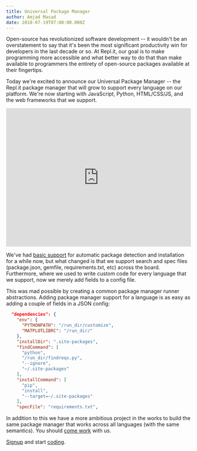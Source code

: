 ```yaml
---
title: Universal Package Manager
author: Amjad Masad
date: 2018-07-19T07:00:00.000Z
---
```


Open-source has revolutionized software development -- it wouldn't be an
overstatement to say that it's been the most significant productivity win for developers
in the last decade or so. At Repl.it, our goal is to make programming more
accessible and what better way to do that than make available to programmers the
entirety of open-source packages available at their fingertips.

Today we're excited to announce our Universal Package Manager -- the Repl.it
package manager that will grow to support every language on our platform. We're
now starting with JavaScript, Python, HTML/CSS/JS, and the web frameworks that
we support.

<div style='position:relative; padding-bottom:75.00%'><iframe src='https://gfycat.com/ifr/AmazingPessimisticAddax' frameborder='0' scrolling='no' width='100%' height='100%' style='position:absolute;top:0;left:0;' allowfullscreen></iframe></div>

We've had [basic support](python-import) for automatic package detection and installation for a
while now, but what changed is that we support search and spec files
(package.json, gemfile, requirements.txt, etc) across the board. Furthermore,
where we used to write custom code for every language that we support, now we
merely add fields to a config file.

This was mad possible by creating a common package manager runner abstractions.
Adding package manager support for a language is as easy as adding a
couple of fields in a JSON config:

```json
  "dependencies": {
    "env": {
      "PYTHONPATH": "/run_dir/customize",
      "MATPLOTLIBRC": "/run_dir/"
    },
    "installDir": ".site-packages",
    "findCommand": [
      "python",
      "/run_dir/findreqs.py",
      "--ignore",
      "~/.site-packages"
    ],
    "installCommand": [
      "pip",
      "install",
      "--target=~/.site-packages"
    ],
    "specFile": "requirements.txt",
```

In addition to this we have a more ambitious project in the works to build the same package
manager that works across all languages (with the same semantics). You should
[come work](/site/jobs) with us.

[Signup](/signup) and start [coding](/languages).